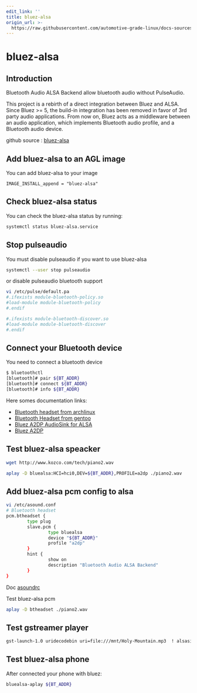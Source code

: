 ```yaml
---
edit_link: ''
title: bluez-alsa
origin_url: >-
  https://raw.githubusercontent.com/automotive-grade-linux/docs-sources/flounder/docs/audio/bluez-alsa.md
---
```


<!-- WARNING: This file is generated by fetch_docs.js using /home/boron/Documents/AGL/docs-webtemplate/site/_data/tocs/apis_services/flounder/flounder-audio-developer-guides-audio-book.yml -->

# bluez-alsa

## Introduction

Bluetooth Audio ALSA Backend allow bluetooth audio without PulseAudio.

This project is a rebirth of a direct integration between Bluez and ALSA. Since Bluez >= 5, the build-in integration has been removed in favor of 3rd party audio applications. From now on, Bluez acts as a middleware between an audio application, which implements Bluetooth audio profile, and a Bluetooth audio device.

github source : [bluez-alsa](https://github.com/Arkq/bluez-alsa)

## Add bluez-alsa to an AGL image

You can add bluez-alsa to your image

```yocto
IMAGE_INSTALL_append = "bluez-alsa"
```

## Check bluez-alsa status

You can check the bluez-alsa status by running:

```bash
systemctl status bluez-alsa.service
```

## Stop pulseaudio

You must disable pulseaudio if you want to use bluez-alsa

```bash
systemctl --user stop pulseaudio
```

or disable pulseaudio bluetooth support

```bash
vi /etc/pulse/default.pa
#.ifexists module-bluetooth-policy.so
#load-module module-bluetooth-policy
#.endif

#.ifexists module-bluetooth-discover.so
#load-module module-bluetooth-discover
#.endif
```

## Connect your Bluetooth device

You need to connect a bluetooth device

```bash
$ bluetoothctl
[bluetooth]# pair ${BT_ADDR}
[bluetooth]# connect ${BT_ADDR}
[bluetooth]# info ${BT_ADDR}
```

Here somes documentation links:

* [Bluetooth headset from archlinux](https://wiki.archlinux.org/index.php/Bluetooth_headset)
* [Bluetooth Headset from gentoo](https://wiki.gentoo.org/wiki/Bluetooth_Headset)
* [Bluez A2DP AudioSink for ALSA](http://www.lightofdawn.org/blog/?viewDetailed=00032)
* [Bluez A2DP](http://www.lightofdawn.org/wiki/wiki.cgi/BluezA2DP)

## Test bluez-alsa speacker

```bash
wget http://www.kozco.com/tech/piano2.wav

aplay -D bluealsa:HCI=hci0,DEV=${BT_ADDR},PROFILE=a2dp ./piano2.wav
```

## Add bluez-alsa pcm config to alsa

```bash
vi /etc/asound.conf
# Bluetooth headset
pcm.btheadset {
        type plug
        slave.pcm {
                type bluealsa
                device "${BT_ADDR}"
                profile "a2dp"
        }
        hint {
                show on
                description "Bluetooth Audio ALSA Backend"
        }
}
```

Doc [asoundrc](https://alsa.opensrc.org/Asoundrc)

Test bluez-alsa pcm

```bash
aplay -D btheadset ./piano2.wav
```

## Test gstreamer player

```bash
gst-launch-1.0 uridecodebin uri=file:///mnt/Holy-Mountain.mp3  ! alsasink device=btheadset
```

## Test bluez-alsa phone

After connected your phone with bluez:

```bash
bluealsa-aplay ${BT_ADDR}
```
